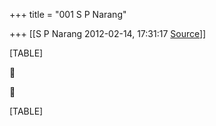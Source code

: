 +++
title = "001 S P Narang"

+++
[[S P Narang	2012-02-14, 17:31:17 [Source](https://groups.google.com/g/bvparishat/c/6EgxED3fY8o)]]



[TABLE]





[TABLE]


